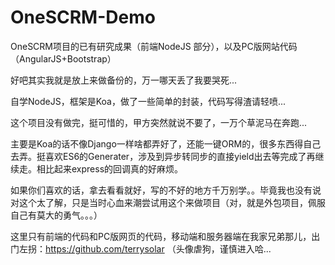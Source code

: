 # OneSCRM-Demo

OneSCRM项目的已有研究成果（前端NodeJS 部分），以及PC版网站代码（AngularJS+Bootstrap）


好吧其实我就是放上来做备份的，万一哪天丢了我要哭死...

自学NodeJS，框架是Koa，做了一些简单的封装，代码写得渣请轻喷...

这个项目没有做完，挺可惜的，甲方突然就说不要了，一万个草泥马在奔跑... 

主要是Koa的话不像Django一样啥都弄好了，还能一键ORM的，很多东西得自己去弄。挺喜欢ES6的Generater，涉及到异步转同步的直接yield出去等完成了再继续走。相比起来express的回调真的好麻烦。

如果你们喜欢的话，拿去看看就好，写的不好的地方千万别学。。毕竟我也没有说对这个太了解，只是当时心血来潮尝试用这个来做项目（对，就是外包项目，佩服自己有莫大的勇气。。。）

这里只有前端的代码和PC版网页的代码，移动端和服务器端在我家兄弟那儿，出门左拐：https://github.com/terrysolar （头像虐狗，谨慎进入哈...